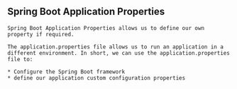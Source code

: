 ## Spring Boot Application Properties
    Spring Boot Application Properties allows us to define our own property if required.

    The application.properties file allows us to run an application in a different environment. In short, we can use the application.properties file to:

    * Configure the Spring Boot framework
    * define our application custom configuration properties